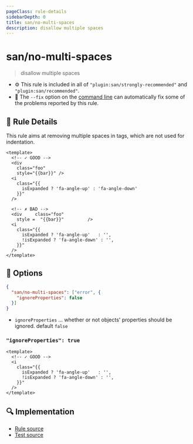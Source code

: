 ```yaml
---
pageClass: rule-details
sidebarDepth: 0
title: san/no-multi-spaces
description: disallow multiple spaces
---
```

# san/no-multi-spaces
> disallow multiple spaces

- :gear: This rule is included in all of `"plugin:san/strongly-recommended"` and `"plugin:san/recommended"`.
- :wrench: The `--fix` option on the [command line](https://eslint.org/docs/user-guide/command-line-interface#fixing-problems) can automatically fix some of the problems reported by this rule.

## :book: Rule Details

This rule aims at removing multiple spaces in tags, which are not used for indentation.

<eslint-code-block fix :rules="{'san/no-multi-spaces': ['error']}">

```vue
<template>
  <!-- ✓ GOOD -->
  <div
    class="foo"
    style="{{bar}}" />
  <i
    class="{{
      isExpanded ? 'fa-angle-up' : 'fa-angle-down'
    }}"
  />

  <!-- ✗ BAD -->
  <div     class="foo"
    style =  "{{bar}}"         />
  <i
    class="{{
      isExpanded ? 'fa-angle-up'   : '',
      !isExpanded ? 'fa-angle-down' : '',
    }}"
  />
</template>
```

</eslint-code-block>

## :wrench: Options

```json
{
  "san/no-multi-spaces": ["error", {
    "ignoreProperties": false
  }]
}
```

- `ignoreProperties` ... whether or not objects' properties should be ignored. default `false`

### `"ignoreProperties": true`

<eslint-code-block fix :rules="{'san/no-multi-spaces': ['error', { 'ignoreProperties': true }]}">

```vue
<template>
  <!-- ✓ GOOD -->
  <i
    class="{{
      isExpanded ? 'fa-angle-up'   : '',
      !isExpanded ? 'fa-angle-down' : '',
    }}"
  />
</template>
```

</eslint-code-block>

## :mag: Implementation

- [Rule source](https://github.com/ecomfe/eslint-plugin-san/blob/master/lib/rules/no-multi-spaces.js)
- [Test source](https://github.com/ecomfe/eslint-plugin-san/blob/master/tests/lib/rules/no-multi-spaces.js)
